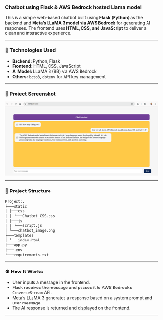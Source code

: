 ### Chatbot using Flask & AWS Bedrock hosted Llama model

This is a simple web-based chatbot built using **Flask (Python)** as the backend and **Meta’s LLaMA 3 model via AWS Bedrock** for generating AI responses. The frontend uses **HTML, CSS, and JavaScript** to deliver a clean and interactive experience.

---

### 🔧 Technologies Used

- **Backend:** Python, Flask
- **Frontend:** HTML, CSS, JavaScript
- **AI Model:**  LLaMA 3 (8B) via AWS Bedrock
- **Others:** `boto3`, `dotenv` for API key management

---

### 📸 Project Screenshot

![Chatbot UI](AWS_Bedrock_Lllama_Flask_Based_Chatbot.png)

---
### 📁 Project Structure
```
Project:.
├───static
│ ├───css
│ │ └───Chatbot_CSS.css
│ ├───js
│ │ └───script.js
│ └───chatbot_image.png
├───templates
│ └───index.html
├───app.py
├───.env
└───requirements.txt
```
---
### ⚙️ How It Works
- User inputs a message in the frontend.
- Flask receives the message and passes it to AWS Bedrock’s `ConverseStream` API.
- Meta’s LLaMA 3 generates a response based on a system prompt and user message.
- The AI response is returned and displayed on the frontend.
---
